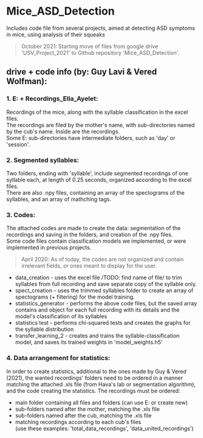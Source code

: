 # Mice_ASD_Detection

Includes code file from several projects, aimed at detecting ASD symptoms in mice, using analysis of their squeaks
> October 2021: Starting move of files from google drive 'USV_Project_2021' to Github repository 'Mice_ASD_Detection'.


## drive + code info (by: Guy Lavi & Vered Wolfman):
### 1. E: + Recordings_Ella_Ayelet:  
   Recordings of the mice, along with the syllable classification in the excel files.  
    The recordings are filed by the mother's name, with sub-directories named by the cub's name. Inside are the recordings.  
    Some E: sub-directories have intermediate folders, such as 'day' or 'session'.  
    
### 2. Segmented syllables:  
   Two folders, ending with 'syllable', include segmented recordings of one syllable each, at length of 0.25 seconds, organized according to the excel files.  
    There are also .npy files, containing an array of the spectograms of the syllables, and an array of mathching tags.  
    
### 3. Codes:  
   The attached codes are made to create the data: segmentation of the recordings and saving in the folders, and creation of the .npy files.  
    Some code files contain classification models we implemented, or were implemented in previous projects.  
> April 2020: As of today, the codes are not organized and contain irrelevant fields, or ones meant to display for the user.  

   * data_creation -          uses the excel file /TODO: find name of file/ to trim syllables from full recording and save separate copy of the syllable only.  
   * spect_creation -         uses the trimmed syllables folder to create an array of spectograms (+ filtering) for the model training.  
   * statistics_generator -   performs the above code files, but the saved array contains and object for each full recording with its details and the model's classification of its syllables  
   * statistics test -      performs chi-squared tests and creates the graphs for the syllable distribution  
   * transfer_learning_2 -  creates and trains the syllable-classification model, and saves its trained weights in 'model_weights.h5'  
   
### 4. Data arrangement for statistics:  
   In order to create statistics, additional to the ones made by Guy \& Vered (2021), the wanted recordings' folders need to be ordered in a manner matching the attached .xls file (from Hava's lab or segmentation algorithm), and the code creating the statistics. The recordings must be ordered:
   - main folder containing all files and folders (can use E: or create new)
   - sub-folders named after the mother, matching the .xls file
   - sub-folders named after the cub, matching the .xls file
   - matching recordings according to each cub's files  
   (use these examples: 'total_data_recordings', 'data_united_recordings')
